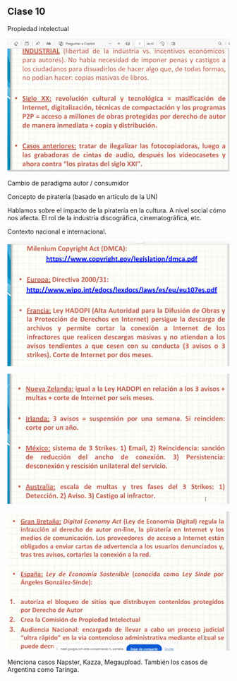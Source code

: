 ## Clase 10

Propiedad intelectual

![](./314-assets/ppt-63-tts.png)

Cambio de paradigma autor / consumidor

Concepto de piratería (basado en artículo de la UN)

Hablamos sobre el impacto de la piratería en la cultura. A nivel social cómo nos afecta. El rol de la industria discográfica, cinematográfica, etc.

Contexto nacional e internacional.

![](./314-assets/ppt-64-tts.png)

![](./314-assets/ppt-65-tts.png)

![](./314-assets/ppt-66-tts.png)

Menciona casos Napster, Kazza, Megaupload. También los casos de Argentina como Taringa.